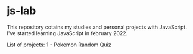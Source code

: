 # js-lab
This repository cotains my studies and personal projects with JavaScript.
I've started learning JavaScript in february 2022.

List of projects:
1 - Pokemon Random Quiz
